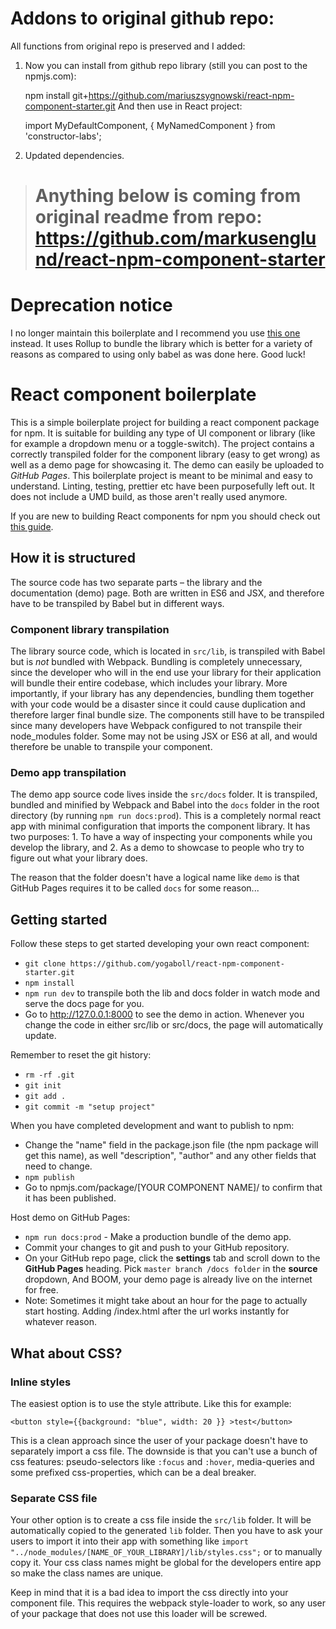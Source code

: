# Addons to original github repo:

All functions from original repo is preserved and I added:

1. Now you can install from github repo library (still you can post to the npmjs.com):
    
    npm install git+https://github.com/mariuszsygnowski/react-npm-component-starter.git
    And then use in React project:

    import MyDefaultComponent, { MyNamedComponent } from 'constructor-labs';

2. Updated dependencies.

> # <strong>Anything below is coming from original readme from repo: https://github.com/markusenglund/react-npm-component-starter
</strong>

# Deprecation notice

I no longer maintain this boilerplate and I recommend you use [this one](https://github.com/transitive-bullshit/react-modern-library-boilerplate) instead. It uses Rollup to bundle the library which is better for a variety of reasons as compared to using only babel as was done here. Good luck!

# React component boilerplate

This is a simple boilerplate project for building a react component package for npm. It is suitable for building any type of UI component or library (like for example a dropdown menu or a toggle-switch). The project contains a correctly transpiled folder for the component library (easy to get wrong) as well as a demo page for showcasing it. The demo can easily be uploaded to _GitHub Pages_. This boilerplate project is meant to be minimal and easy to understand. Linting, testing, prettier etc have been purposefully left out. It does not include a UMD build, as those aren't really used anymore.

If you are new to building React components for npm you should check out [this guide](https://medium.com/@markus.s.englund/a-guide-to-building-a-react-component-for-npm-68f03b314753).

## How it is structured

The source code has two separate parts – the library and the documentation (demo) page. Both are written in ES6 and JSX, and therefore have to be transpiled by Babel but in different ways.

### Component library transpilation

The library source code, which is located in `src/lib`, is transpiled with Babel but is _not_ bundled with Webpack. Bundling is completely unnecessary, since the developer who will in the end use your library for their application will bundle their entire codebase, which includes your library. More importantly, if your library has any dependencies, bundling them together with your code would be a disaster since it could cause duplication and therefore larger final bundle size. The components still have to be transpiled since many developers have Webpack configured to not transpile their node_modules folder. Some may not be using JSX or ES6 at all, and would therefore be unable to transpile your component.

### Demo app transpilation

The demo app source code lives inside the `src/docs` folder. It is transpiled, bundled and minified by Webpack and Babel into the `docs` folder in the root directory (by running `npm run docs:prod`). This is a completely normal react app with minimal configuration that imports the component library. It has two purposes: 1. To have a way of inspecting your components while you develop the library, and 2. As a demo to showcase to people who try to figure out what your library does.

The reason that the folder doesn't have a logical name like `demo` is that GitHub Pages requires it to be called `docs` for some reason...

## Getting started

Follow these steps to get started developing your own react component:

* `git clone https://github.com/yogaboll/react-npm-component-starter.git`
* `npm install`
* `npm run dev` to transpile both the lib and docs folder in watch mode and serve the docs page for you.
* Go to http://127.0.0.1:8000 to see the demo in action. Whenever you change the code in either src/lib or src/docs, the page will automatically update.

Remember to reset the git history:

* `rm -rf .git`
* `git init`
* `git add .`
* `git commit -m "setup project"`

When you have completed development and want to publish to npm:

* Change the "name" field in the package.json file (the npm package will get this name), as well "description", "author" and any other fields that need to change.
* `npm publish`
* Go to npmjs.com/package/[YOUR COMPONENT NAME]/ to confirm that it has been published.

Host demo on GitHub Pages:

* `npm run docs:prod` - Make a production bundle of the demo app.
* Commit your changes to git and push to your GitHub repository.
* On your GitHub repo page, click the **settings** tab and scroll down to the **GitHub Pages** heading. Pick `master branch /docs folder` in the **source** dropdown, And BOOM, your demo page is already live on the internet for free.
* Note: Sometimes it might take about an hour for the page to actually start hosting. Adding /index.html after the url works instantly for whatever reason.

## What about CSS?

### Inline styles

The easiest option is to use the style attribute. Like this for example:

`<button style={{background: "blue", width: 20 }} >test</button>`

This is a clean approach since the user of your package doesn't have to separately import a css file. The downside is that you can't use a bunch of css features: pseudo-selectors like `:focus` and `:hover`, media-queries and some prefixed css-properties, which can be a deal breaker.

### Separate CSS file

Your other option is to create a css file inside the `src/lib` folder. It will be automatically copied to the generated `lib` folder. Then you have to ask your users to import it into their app with something like `import "../node_modules/[NAME_OF_YOUR_LIBRARY]/lib/styles.css";` or to manually copy it. Your css class names might be global for the developers entire app so make the class names are unique.

Keep in mind that it is a bad idea to import the css directly into your component file. This requires the webpack style-loader to work, so any user of your package that does not use this loader will be screwed.
